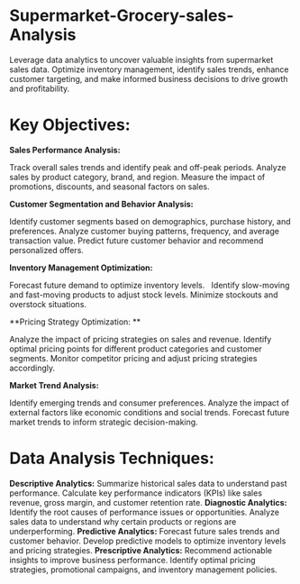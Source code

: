 # Supermarket-Grocery-sales-Analysis
Leverage data analytics to uncover valuable insights from supermarket sales data. Optimize inventory management, identify sales trends, enhance customer targeting, and make informed business decisions to drive growth and profitability.    

# Key Objectives:

**Sales Performance Analysis:**

Track overall sales trends and identify peak and off-peak periods.
Analyze sales by product category, brand, and region.
Measure the impact of promotions, discounts, and seasonal factors on sales.


**Customer Segmentation and Behavior Analysis:**

Identify customer segments based on demographics, purchase history, and preferences.
Analyze customer buying patterns, frequency, and average transaction value.
Predict future customer behavior and recommend personalized offers.


**Inventory Management Optimization:**

Forecast future demand to optimize inventory levels.   
Identify slow-moving and fast-moving products to adjust stock levels.
Minimize stockouts and overstock situations.


**Pricing Strategy Optimization: **

Analyze the impact of pricing strategies on sales and revenue.
Identify optimal pricing points for different product categories and customer segments.
Monitor competitor pricing and adjust pricing strategies accordingly.

**Market Trend Analysis:**

Identify emerging trends and consumer preferences.
Analyze the impact of external factors like economic conditions and social trends.
Forecast future market trends to inform strategic decision-making.

# Data Analysis Techniques:

**Descriptive Analytics:**
Summarize historical sales data to understand past performance.
Calculate key performance indicators (KPIs) like sales revenue, gross margin, and customer retention rate.
**Diagnostic Analytics:**
Identify the root causes of performance issues or opportunities.
Analyze sales data to understand why certain products or regions are underperforming.
**Predictive Analytics:**
Forecast future sales trends and customer behavior.
Develop predictive models to optimize inventory levels and pricing strategies.
**Prescriptive Analytics:**
Recommend actionable insights to improve business performance.
Identify optimal pricing strategies, promotional campaigns, and inventory management policies.
